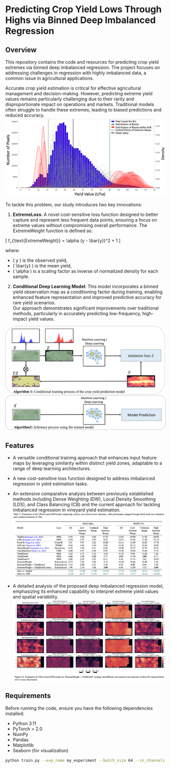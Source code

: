 # Predicting Crop Yield Lows Through Highs via Binned Deep Imbalanced Regression

## Overview

This repository contains the code and resources for predicting crop yield extremes via binned deep imbalanced regression. The project focuses on addressing challenges in regression with highly imbalanced data, a common issue in agricultural applications.  

Accurate crop yield estimation is critical for effective agricultural management and decision-making. However, predicting extreme yield values remains particularly challenging due to their rarity and disproportionate impact on operations and markets. Traditional models often struggle to handle these extremes, leading to biased predictions and reduced accuracy.  
![Figure 1: Illustration of Imbalanced Learning](src/figs/Figure_1.png)  


To tackle this problem, our study introduces two key innovations:  

1. **ExtremeLoss**: A novel cost-sensitive loss function designed to better capture and represent less frequent data points, ensuring a focus on extreme values without compromising overall performance. 
The ExtremeWeight function is defined as:

\[
f_{\text{ExtremeWeight}} = \alpha (y - \bar{y})^2 + 1
\]

where:
- \( y \) is the observed yield,
- \( \bar{y} \) is the mean yield,
- \( \alpha \) is a scaling factor as inverse of normalized density for each sample.

2. **Conditional Deep Learning Model**: This model incorporates a binned yield observation map as a conditioning factor during training, enabling enhanced feature representation and improved predictive accuracy for rare yield scenarios.  
Our approach demonstrates significant improvements over traditional methods, particularly in accurately predicting low-frequency, high-impact yield values. 

![Figure 2: Architecture of the Conditional Deep Learning Model](src/figs/Figure_2.png)  

## Features
- A versatile conditional training approach that enhances input feature maps by leveraging similarity within distinct yield zones, adaptable to a range of deep learning architectures.
- A new cost-sensitive loss function designed to address imbalanced regression in yield estimation tasks. 
- An extensive comparative analysis between previously established methods including Dense Weighting (DW), Local Density Smoothing (LDS), and Class Balancing (CB) and the current approach for tackling imbalanced regression in vineyard yield estimation.
![Figure 3: Model's Performance using various imbalanced learning scenarion on extreme yield values](src/figs/Figure_3.png)  


- A detailed analysis of the proposed deep imbalanced regression model, emphasizing its enhanced capability to interpret extreme yield values and spatial variability.  
![Figure 4: Model's Spatial Variability Performance Learning](src/figs/Figure_4.png) 

## Requirements

Before running the code, ensure you have the following dependencies installed:

- Python 3.11
- PyTorch > 2.0
- NumPy
- Pandas
- Matplotlib
- Seaborn (for visualization)


```bash
python train.py --exp_name my_experiment --batch_size 64 --in_channels 4 --dropout 0.1 --ldsks 10 --ldssigma 8 --alphs 3.9 --betha 4 --lr 0.0001 --wd 0.0001 --epochs 50 --loss mse --reweight dw


